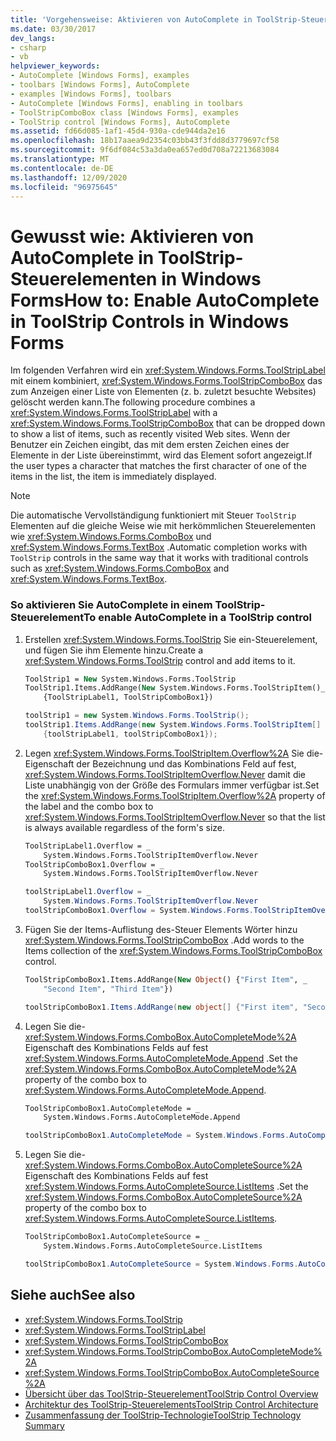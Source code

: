 ```yaml
---
title: 'Vorgehensweise: Aktivieren von AutoComplete in ToolStrip-Steuerelementen'
ms.date: 03/30/2017
dev_langs:
- csharp
- vb
helpviewer_keywords:
- AutoComplete [Windows Forms], examples
- toolbars [Windows Forms], AutoComplete
- examples [Windows Forms], toolbars
- AutoComplete [Windows Forms], enabling in toolbars
- ToolStripComboBox class [Windows Forms], examples
- ToolStrip control [Windows Forms], AutoComplete
ms.assetid: fd66d085-1af1-45d4-930a-cde944da2e16
ms.openlocfilehash: 18b17aaea9d2354c03bb43f3fdd8d3779697cf58
ms.sourcegitcommit: 9f6df084c53a3da0ea657ed0d708a72213683084
ms.translationtype: MT
ms.contentlocale: de-DE
ms.lasthandoff: 12/09/2020
ms.locfileid: "96975645"
---
```

# <a name="how-to-enable-autocomplete-in-toolstrip-controls-in-windows-forms"></a><span data-ttu-id="8ed5c-102">Gewusst wie: Aktivieren von AutoComplete in ToolStrip-Steuerelementen in Windows Forms</span><span class="sxs-lookup"><span data-stu-id="8ed5c-102">How to: Enable AutoComplete in ToolStrip Controls in Windows Forms</span></span>
<span data-ttu-id="8ed5c-103">Im folgenden Verfahren wird ein <xref:System.Windows.Forms.ToolStripLabel> mit einem kombiniert, <xref:System.Windows.Forms.ToolStripComboBox> das zum Anzeigen einer Liste von Elementen (z. b. zuletzt besuchte Websites) gelöscht werden kann.</span><span class="sxs-lookup"><span data-stu-id="8ed5c-103">The following procedure combines a <xref:System.Windows.Forms.ToolStripLabel> with a <xref:System.Windows.Forms.ToolStripComboBox> that can be dropped down to show a list of items, such as recently visited Web sites.</span></span> <span data-ttu-id="8ed5c-104">Wenn der Benutzer ein Zeichen eingibt, das mit dem ersten Zeichen eines der Elemente in der Liste übereinstimmt, wird das Element sofort angezeigt.</span><span class="sxs-lookup"><span data-stu-id="8ed5c-104">If the user types a character that matches the first character of one of the items in the list, the item is immediately displayed.</span></span>  
  
> [!NOTE]
> <span data-ttu-id="8ed5c-105">Die automatische Vervollständigung funktioniert mit Steuer `ToolStrip` Elementen auf die gleiche Weise wie mit herkömmlichen Steuerelementen wie <xref:System.Windows.Forms.ComboBox> und <xref:System.Windows.Forms.TextBox> .</span><span class="sxs-lookup"><span data-stu-id="8ed5c-105">Automatic completion works with `ToolStrip` controls in the same way that it works with traditional controls such as <xref:System.Windows.Forms.ComboBox> and <xref:System.Windows.Forms.TextBox>.</span></span>  
  
### <a name="to-enable-autocomplete-in-a-toolstrip-control"></a><span data-ttu-id="8ed5c-106">So aktivieren Sie AutoComplete in einem ToolStrip-Steuerelement</span><span class="sxs-lookup"><span data-stu-id="8ed5c-106">To enable AutoComplete in a ToolStrip control</span></span>  
  
1. <span data-ttu-id="8ed5c-107">Erstellen <xref:System.Windows.Forms.ToolStrip> Sie ein-Steuerelement, und fügen Sie ihm Elemente hinzu.</span><span class="sxs-lookup"><span data-stu-id="8ed5c-107">Create a <xref:System.Windows.Forms.ToolStrip> control and add items to it.</span></span>  
  
    ```vb  
    ToolStrip1 = New System.Windows.Forms.ToolStrip  
    ToolStrip1.Items.AddRange(New System.Windows.Forms.ToolStripItem()_  
        {ToolStripLabel1, ToolStripComboBox1})  
    ```  
  
    ```csharp  
    toolStrip1 = new System.Windows.Forms.ToolStrip();  
    toolStrip1.Items.AddRange(new System.Windows.Forms.ToolStripItem[]
        {toolStripLabel1, toolStripComboBox1});  
    ```  
  
2. <span data-ttu-id="8ed5c-108">Legen <xref:System.Windows.Forms.ToolStripItem.Overflow%2A> Sie die-Eigenschaft der Bezeichnung und das Kombinations Feld auf fest, <xref:System.Windows.Forms.ToolStripItemOverflow.Never> damit die Liste unabhängig von der Größe des Formulars immer verfügbar ist.</span><span class="sxs-lookup"><span data-stu-id="8ed5c-108">Set the <xref:System.Windows.Forms.ToolStripItem.Overflow%2A> property of the label and the combo box to <xref:System.Windows.Forms.ToolStripItemOverflow.Never> so that the list is always available regardless of the form's size.</span></span>  
  
    ```vb  
    ToolStripLabel1.Overflow = _  
        System.Windows.Forms.ToolStripItemOverflow.Never  
    ToolStripComboBox1.Overflow = _  
        System.Windows.Forms.ToolStripItemOverflow.Never  
    ```  
  
    ```csharp  
    toolStripLabel1.Overflow = _  
        System.Windows.Forms.ToolStripItemOverflow.Never  
    toolStripComboBox1.Overflow = System.Windows.Forms.ToolStripItemOverflow.Never  
    ```  
  
3. <span data-ttu-id="8ed5c-109">Fügen Sie der Items-Auflistung des-Steuer Elements Wörter hinzu <xref:System.Windows.Forms.ToolStripComboBox> .</span><span class="sxs-lookup"><span data-stu-id="8ed5c-109">Add words to the Items collection of the <xref:System.Windows.Forms.ToolStripComboBox> control.</span></span>  
  
    ```vb  
    ToolStripComboBox1.Items.AddRange(New Object() {"First Item", _  
        "Second Item", "Third Item"})  
    ```  
  
    ```csharp  
    toolStripComboBox1.Items.AddRange(new object[] {"First item", "Second item", "Third item"});  
    ```  
  
4. <span data-ttu-id="8ed5c-110">Legen Sie die- <xref:System.Windows.Forms.ComboBox.AutoCompleteMode%2A> Eigenschaft des Kombinations Felds auf fest <xref:System.Windows.Forms.AutoCompleteMode.Append> .</span><span class="sxs-lookup"><span data-stu-id="8ed5c-110">Set the <xref:System.Windows.Forms.ComboBox.AutoCompleteMode%2A> property of the combo box to <xref:System.Windows.Forms.AutoCompleteMode.Append>.</span></span>  
  
    ```vb  
    ToolStripComboBox1.AutoCompleteMode = _  
        System.Windows.Forms.AutoCompleteMode.Append  
    ```  
  
    ```csharp  
    toolStripComboBox1.AutoCompleteMode = System.Windows.Forms.AutoCompleteMode.Append;  
    ```  
  
5. <span data-ttu-id="8ed5c-111">Legen Sie die- <xref:System.Windows.Forms.ComboBox.AutoCompleteSource%2A> Eigenschaft des Kombinations Felds auf fest <xref:System.Windows.Forms.AutoCompleteSource.ListItems> .</span><span class="sxs-lookup"><span data-stu-id="8ed5c-111">Set the <xref:System.Windows.Forms.ComboBox.AutoCompleteSource%2A> property of the combo box to <xref:System.Windows.Forms.AutoCompleteSource.ListItems>.</span></span>  
  
    ```vb  
    ToolStripComboBox1.AutoCompleteSource = _  
        System.Windows.Forms.AutoCompleteSource.ListItems  
    ```  
  
    ```csharp  
    toolStripComboBox1.AutoCompleteSource = System.Windows.Forms.AutoCompleteSource.ListItems;  
    ```  
  
## <a name="see-also"></a><span data-ttu-id="8ed5c-112">Siehe auch</span><span class="sxs-lookup"><span data-stu-id="8ed5c-112">See also</span></span>

- <xref:System.Windows.Forms.ToolStrip>
- <xref:System.Windows.Forms.ToolStripLabel>
- <xref:System.Windows.Forms.ToolStripComboBox>
- <xref:System.Windows.Forms.ToolStripComboBox.AutoCompleteMode%2A>
- <xref:System.Windows.Forms.ToolStripComboBox.AutoCompleteSource%2A>
- [<span data-ttu-id="8ed5c-113">Übersicht über das ToolStrip-Steuerelement</span><span class="sxs-lookup"><span data-stu-id="8ed5c-113">ToolStrip Control Overview</span></span>](toolstrip-control-overview-windows-forms.md)
- [<span data-ttu-id="8ed5c-114">Architektur des ToolStrip-Steuerelements</span><span class="sxs-lookup"><span data-stu-id="8ed5c-114">ToolStrip Control Architecture</span></span>](toolstrip-control-architecture.md)
- [<span data-ttu-id="8ed5c-115">Zusammenfassung der ToolStrip-Technologie</span><span class="sxs-lookup"><span data-stu-id="8ed5c-115">ToolStrip Technology Summary</span></span>](toolstrip-technology-summary.md)
